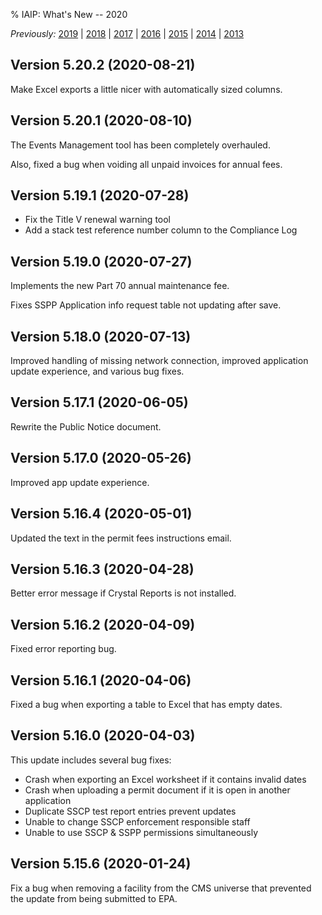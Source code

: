 % IAIP: What's New -- 2020

*Previously:*
[2019](changelog-2019.html) |
[2018](changelog-2018.html) |
[2017](changelog-2017.html) |
[2016](changelog-2016.html) |
[2015](changelog-2015.html) |
[2014](changelog-2014.html) |
[2013](changelog-2013.html)

## Version 5.20.2 <span>(2020-08-21)</span>

Make Excel exports a little nicer with automatically sized columns.

## Version 5.20.1 <span>(2020-08-10)</span>

The Events Management tool has been completely overhauled.

Also, fixed a bug when voiding all unpaid invoices for annual fees.

## Version 5.19.1 <span>(2020-07-28)</span>

+ Fix the Title V renewal warning tool
+ Add a stack test reference number column to the Compliance Log

## Version 5.19.0 <span>(2020-07-27)</span>

Implements the new Part 70 annual maintenance fee.

Fixes SSPP Application info request table not updating after save.

## Version 5.18.0 <span>(2020-07-13)</span>

Improved handling of missing network connection, improved application update experience, and various bug fixes.

## Version 5.17.1 <span>(2020-06-05)</span>

Rewrite the Public Notice document.

## Version 5.17.0 <span>(2020-05-26)</span>

Improved app update experience.

## Version 5.16.4 <span>(2020-05-01)</span>

Updated the text in the permit fees instructions email.

## Version 5.16.3 <span>(2020-04-28)</span>

Better error message if Crystal Reports is not installed.

## Version 5.16.2 <span>(2020-04-09)</span>

Fixed error reporting bug.

## Version 5.16.1 <span>(2020-04-06)</span>

Fixed a bug when exporting a table to Excel that has empty dates.

## Version 5.16.0 <span>(2020-04-03)</span>

This update includes several bug fixes:

* Crash when exporting an Excel worksheet if it contains invalid dates
* Crash when uploading a permit document if it is open in another application
* Duplicate SSCP test report entries prevent updates
* Unable to change SSCP enforcement responsible staff
* Unable to use SSCP & SSPP permissions simultaneously

## Version 5.15.6 <span>(2020-01-24)</span>

Fix a bug when removing a facility from the CMS universe that prevented the update from being submitted to EPA.
